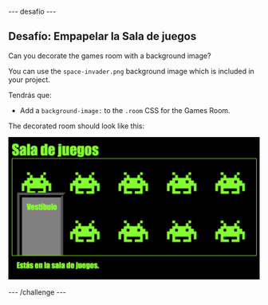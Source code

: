 \--- desafío \---

## Desafío: Empapelar la Sala de juegos

Can you decorate the games room with a background image?

You can use the `space-invader.png` background image which is included in your project.

Tendrás que:

+ Add a `background-image:` to the `.room` CSS for the Games Room. 

The decorated room should look like this:

![captura de pantalla](images/rooms-games-finished.png)

\--- /challenge \---